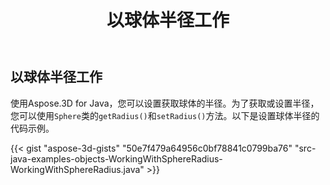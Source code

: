 ﻿---
title: 以球体半径工作
type: docs
weight: 50
url: /zh/java/working-with-radius-of-sphere/
description: 使用Aspose.3D for Java，您可以设置获取球体的半径。
---
## **以球体半径工作**
使用Aspose.3D for Java，您可以设置获取球体的半径。为了获取或设置半径，您可以使用`Sphere`类的`getRadius()`和`setRadius()`方法。以下是设置球体半径的代码示例。

{{< gist "aspose-3d-gists" "50e7f479a64956c0bf78841c0799ba76" "src-java-examples-objects-WorkingWithSphereRadius-WorkingWithSphereRadius.java" >}}
